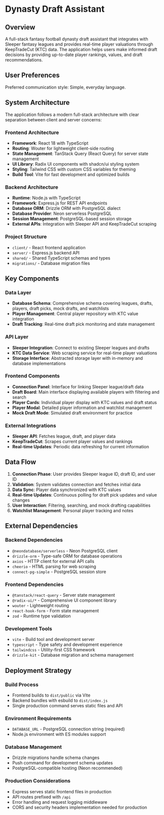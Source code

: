 # Dynasty Draft Assistant

## Overview

A full-stack fantasy football dynasty draft assistant that integrates with Sleeper fantasy leagues and provides real-time player valuations through KeepTradeCut (KTC) data. The application helps users make informed draft decisions by providing up-to-date player rankings, values, and draft recommendations.

## User Preferences

Preferred communication style: Simple, everyday language.

## System Architecture

The application follows a modern full-stack architecture with clear separation between client and server concerns:

### Frontend Architecture
- **Framework**: React 18 with TypeScript
- **Routing**: Wouter for lightweight client-side routing
- **State Management**: TanStack Query (React Query) for server state management
- **UI Library**: Radix UI components with shadcn/ui styling system
- **Styling**: Tailwind CSS with custom CSS variables for theming
- **Build Tool**: Vite for fast development and optimized builds

### Backend Architecture
- **Runtime**: Node.js with TypeScript
- **Framework**: Express.js for REST API endpoints
- **Database ORM**: Drizzle ORM with PostgreSQL dialect
- **Database Provider**: Neon serverless PostgreSQL
- **Session Management**: PostgreSQL-based session storage
- **External APIs**: Integration with Sleeper API and KeepTradeCut scraping

### Project Structure
- `client/` - React frontend application
- `server/` - Express.js backend API
- `shared/` - Shared TypeScript schemas and types
- `migrations/` - Database migration files

## Key Components

### Data Layer
- **Database Schema**: Comprehensive schema covering leagues, drafts, players, draft picks, mock drafts, and watchlists
- **Player Management**: Central player repository with KTC value integration
- **Draft Tracking**: Real-time draft pick monitoring and state management

### API Layer
- **Sleeper Integration**: Connect to existing Sleeper leagues and drafts
- **KTC Data Service**: Web scraping service for real-time player valuations
- **Storage Interface**: Abstracted storage layer with in-memory and database implementations

### Frontend Components
- **Connection Panel**: Interface for linking Sleeper league/draft data
- **Draft Board**: Main interface displaying available players with filtering and search
- **Player Cards**: Individual player display with KTC values and draft status
- **Player Modal**: Detailed player information and watchlist management
- **Mock Draft Mode**: Simulated draft environment for practice

### External Integrations
- **Sleeper API**: Fetches league, draft, and player data
- **KeepTradeCut**: Scrapes current player values and rankings
- **Real-time Updates**: Periodic data refreshing for current information

## Data Flow

1. **Connection Phase**: User provides Sleeper league ID, draft ID, and user ID
2. **Validation**: System validates connection and fetches initial data
3. **Data Sync**: Player data synchronized with KTC values
4. **Real-time Updates**: Continuous polling for draft pick updates and value changes
5. **User Interaction**: Filtering, searching, and mock drafting capabilities
6. **Watchlist Management**: Personal player tracking and notes

## External Dependencies

### Backend Dependencies
- `@neondatabase/serverless` - Neon PostgreSQL client
- `drizzle-orm` - Type-safe ORM for database operations
- `axios` - HTTP client for external API calls
- `cheerio` - HTML parsing for web scraping
- `connect-pg-simple` - PostgreSQL session store

### Frontend Dependencies
- `@tanstack/react-query` - Server state management
- `@radix-ui/*` - Comprehensive UI component library
- `wouter` - Lightweight routing
- `react-hook-form` - Form state management
- `zod` - Runtime type validation

### Development Tools
- `vite` - Build tool and development server
- `typescript` - Type safety and development experience
- `tailwindcss` - Utility-first CSS framework
- `drizzle-kit` - Database migration and schema management

## Deployment Strategy

### Build Process
- Frontend builds to `dist/public` via Vite
- Backend bundles with esbuild to `dist/index.js`
- Single production command serves static files and API

### Environment Requirements
- `DATABASE_URL` - PostgreSQL connection string (required)
- Node.js environment with ES modules support

### Database Management
- Drizzle migrations handle schema changes
- Push command for development schema updates
- PostgreSQL-compatible hosting (Neon recommended)

### Production Considerations
- Express serves static frontend files in production
- API routes prefixed with `/api`
- Error handling and request logging middleware
- CORS and security headers implementation needed for production